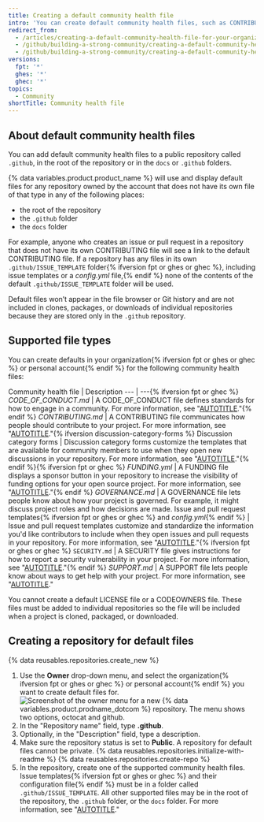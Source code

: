 ```yaml
---
title: Creating a default community health file
intro: 'You can create default community health files, such as CONTRIBUTING and CODE_OF_CONDUCT. Default files will be used for any repository owned by the account that does not contain its own file of that type.'
redirect_from:
  - /articles/creating-a-default-community-health-file-for-your-organization
  - /github/building-a-strong-community/creating-a-default-community-health-file-for-your-organization
  - /github/building-a-strong-community/creating-a-default-community-health-file
versions:
  fpt: '*'
  ghes: '*'
  ghec: '*'
topics:
  - Community
shortTitle: Community health file
---
```


## About default community health files

You can add default community health files to a public repository called `.github`, in the root of the repository or in the `docs` or `.github` folders.

{% data variables.product.product_name %} will use and display default files for any repository owned by the account that does not have its own file of that type in any of the following places:
- the root of the repository
- the `.github` folder
- the `docs` folder

For example, anyone who creates an issue or pull request in a repository that does not have its own CONTRIBUTING file will see a link to the default CONTRIBUTING file. If a repository has any files in its own `.github/ISSUE_TEMPLATE` folder{% ifversion fpt or ghes or ghec %}, including issue templates or a _config.yml_ file,{% endif %} none of the contents of the default `.github/ISSUE_TEMPLATE` folder will be used.

Default files won’t appear in the file browser or Git history and are not included in clones, packages, or downloads of individual repositories because they are stored only in the `.github` repository.

## Supported file types

You can create defaults in your organization{% ifversion fpt or ghes or ghec %} or personal account{% endif %} for the following community health files:

Community health file | Description
--- | ---{% ifversion fpt or ghec %}
_CODE_OF_CONDUCT.md_ | A CODE_OF_CONDUCT file defines standards for how to engage in a community. For more information, see "[AUTOTITLE](/communities/setting-up-your-project-for-healthy-contributions/adding-a-code-of-conduct-to-your-project)."{% endif %}
_CONTRIBUTING.md_ | A CONTRIBUTING file communicates how people should contribute to your project. For more information, see "[AUTOTITLE](/communities/setting-up-your-project-for-healthy-contributions/setting-guidelines-for-repository-contributors)."{% ifversion discussion-category-forms %}
Discussion category forms | Discussion category forms customize the templates that are available for community members to use when they open new discussions in your repository. For more information, see "[AUTOTITLE](/discussions/managing-discussions-for-your-community/creating-discussion-category-forms)."{% endif %}{% ifversion fpt or ghec %}
_FUNDING.yml_ | A FUNDING file displays a sponsor button in your repository to increase the visibility of funding options for your open source project. For more information, see "[AUTOTITLE](/repositories/managing-your-repositorys-settings-and-features/customizing-your-repository/displaying-a-sponsor-button-in-your-repository)."{% endif %}
_GOVERNANCE.md_ | A GOVERNANCE file lets people know about how your project is governed. For example, it might discuss project roles and how decisions are made.
Issue and pull request templates{% ifversion fpt or ghes or ghec %} and _config.yml_{% endif %} | Issue and pull request templates customize and standardize the information you'd like contributors to include when they open issues and pull requests in your repository. For more information, see "[AUTOTITLE](/communities/using-templates-to-encourage-useful-issues-and-pull-requests/about-issue-and-pull-request-templates)."{% ifversion fpt or ghes or ghec %}
`SECURITY.md` | A SECURITY file gives instructions for how to report a security vulnerability in your project. For more information, see "[AUTOTITLE](/code-security/getting-started/adding-a-security-policy-to-your-repository)."{% endif %}
_SUPPORT.md_ | A SUPPORT file lets people know about ways to get help with your project. For more information, see "[AUTOTITLE](/communities/setting-up-your-project-for-healthy-contributions/adding-support-resources-to-your-project)."

You cannot create a default LICENSE file or a CODEOWNERS file. These files must be added to individual repositories so the file will be included when a project is cloned, packaged, or downloaded.

## Creating a repository for default files

{% data reusables.repositories.create_new %}
1. Use the **Owner** drop-down menu, and select the organization{% ifversion fpt or ghes or ghec %} or personal account{% endif %} you want to create default files for.
   ![Screenshot of the owner menu for a new {% data variables.product.prodname_dotcom %} repository. The menu shows two options, octocat and github.](/assets/images/help/repository/create-repository-owner.png)
1. In the "Repository name" field, type **.github**.
1. Optionally, in the "Description" field, type a description.
1. Make sure the repository status is set to **Public**. A repository for default files cannot be private.
{% data reusables.repositories.initialize-with-readme %}
{% data reusables.repositories.create-repo %}
1. In the repository, create one of the supported community health files. Issue templates{% ifversion fpt or ghes or ghec %} and their configuration file{% endif %} must be in a folder called `.github/ISSUE_TEMPLATE`. All other supported files may be in the root of the repository, the `.github` folder, or the `docs` folder. For more information, see "[AUTOTITLE](/repositories/working-with-files/managing-files/creating-new-files)."
